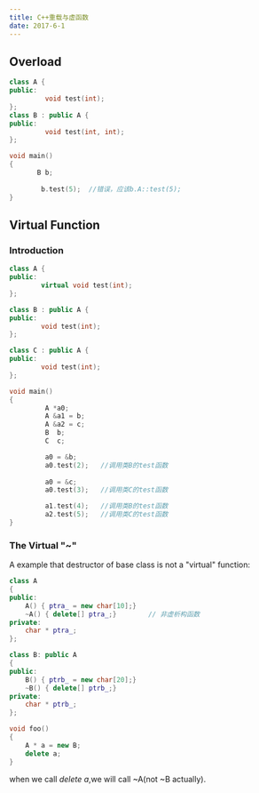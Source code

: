 ```yaml
---
title: C++重载与虚函数
date: 2017-6-1
---
```


## Overload

```C++
class A {
public:
         void test(int);    
};
class B : public A {
public:
         void test(int, int);
};

void main()
{
       B b;
       
        b.test(5);  //错误，应该b.A::test(5);   
}
```

## Virtual Function

### Introduction

```C++
class A {
public:
        virtual void test(int);  
};

class B : public A {
public:
        void test(int);
};

class C : public A {
public:
        void test(int);
};

void main()
{
         A *a0;
         A &a1 = b;
         A &a2 = c;
         B  b;
         C  c;

         a0 = &b;
         a0.test(2);   //调用类B的test函数
         
         a0 = &c;
         a0.test(3);   //调用类C的test函数

         a1.test(4);   //调用类B的test函数
         a2.test(5);   //调用类C的test函数
}
```

### The Virtual "~"

A example that destructor of base class is not a "virtual" function:

```C++
class A
{
public:
    A() { ptra_ = new char[10];}
    ~A() { delete[] ptra_;}        // 非虚析构函数
private:
    char * ptra_;
};

class B: public A
{
public:
    B() { ptrb_ = new char[20];}
    ~B() { delete[] ptrb_;}
private:
    char * ptrb_;
};

void foo()
{
    A * a = new B;
    delete a;
}
```

when we call *delete a*,we will call ~A(not ~B actually).